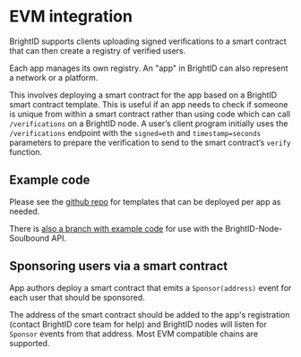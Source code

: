 # EVM integration

BrightID supports clients uploading signed verifications to a smart contract that can then create a registry of verified users.

Each app manages its own registry. An "app" in BrightID can also represent a network or a platform.

This involves deploying a smart contract for the app  based on a BrightID smart contract template. This is useful if an app needs to check if someone is unique from within a smart contract rather than using code which can call `/verifications` on a BrightID node. A user’s client program initially uses the `/verifications` endpoint with the `signed=eth` and `timestamp=seconds` parameters to prepare the verification to send to the smart contract’s `verify` function.

## Example code

Please see the [github repo](https://github.com/BrightID/BrightID-SmartContract) for templates that can be deployed per app as needed.

There is [also a branch with example code](https://github.com/BrightID/BrightID-SmartContract/tree/soulbound) for use with the BrightID-Node-Soulbound API.

## Sponsoring users via a smart contract

App authors deploy a smart contract that emits a `Sponsor(address)` event for each user that should be sponsored.

The address of the smart contract should be added to the app's registration (contact BrightID core team for help) and BrightID nodes will listen for `Sponsor` events from that address. Most EVM compatible chains are supported.
